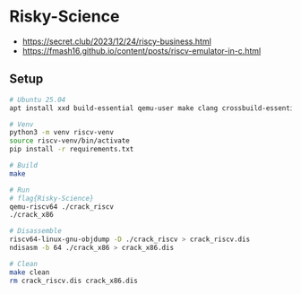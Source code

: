 # Risky-Science
- https://secret.club/2023/12/24/riscy-business.html
- https://fmash16.github.io/content/posts/riscv-emulator-in-c.html

## Setup
```bash
# Ubuntu 25.04
apt install xxd build-essential qemu-user make clang crossbuild-essential-riscv64 gcc-riscv64-unknown-elf binutils-riscv64-unknown-elf python3 python3-pip python3.12-venv -y

# Venv
python3 -m venv riscv-venv
source riscv-venv/bin/activate
pip install -r requirements.txt

# Build
make

# Run
# flag{Risky-Science}
qemu-riscv64 ./crack_riscv
./crack_x86

# Disassemble
riscv64-linux-gnu-objdump -D ./crack_riscv > crack_riscv.dis
ndisasm -b 64 ./crack_x86 > crack_x86.dis

# Clean
make clean
rm crack_riscv.dis crack_x86.dis
```
